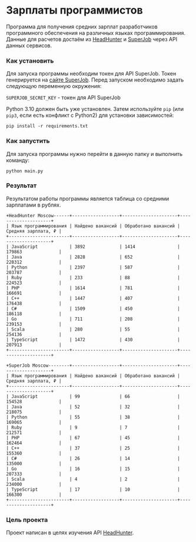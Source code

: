 # Зарплаты программистов

Программа для получения средних зарплат разработчиков программного обеспечения на различных языках программирования.
Данные для расчетов достаём из [HeadHunter](http://hh.ru) и [SuperJob](https://superjob.ru) через API данных сервисов.

### Как установить

Для запуска программы необходим токен для API SuperJob. Токен генерируется на [сайте SuperJob](https://api.superjob.ru/).
Перед запуском необходимо задать следующую переменную окружения: 

`SUPERJOB_SECRET_KEY` - токен для API SuperJob

Python 3.10 должен быть уже установлен. 
Затем используйте `pip` (или `pip3`, если есть конфликт с Python2) для установки зависимостей:
```
pip install -r requirements.txt
```
### Как запустить
Для запуска программы нужно перейти в данную папку и выполнить команду:

```
python main.py
```

### Результат
Результатом работы программы является таблица со средними зарплатами в рублях.
```
+HeadHunter Moscow------+------------------+---------------------+---------------------+
| Язык программирования | Найдено вакансий | Обработано вакансий | Средняя зарплата, ₽ |
+-----------------------+------------------+---------------------+---------------------+
| JavaScript            | 3892             | 1414                | 179863              |
| Java                  | 2828             | 652                 | 228312              |
| Python                | 2397             | 587                 | 203787              |
| Ruby                  | 233              | 88                  | 224523              |
| PHP                   | 1614             | 781                 | 166691              |
| C++                   | 1447             | 407                 | 176438              |
| C#                    | 1509             | 450                 | 186118              |
| Go                    | 711              | 208                 | 239153              |
| Scala                 | 280              | 55                  | 254136              |
| TypeScript            | 1472             | 430                 | 207913              |
+-----------------------+------------------+---------------------+---------------------+

+SuperJob Moscow--------+------------------+---------------------+---------------------+
| Язык программирования | Найдено вакансий | Обработано вакансий | Средняя зарплата, ₽ |
+-----------------------+------------------+---------------------+---------------------+
| JavaScript            | 99               | 66                  | 154528              |
| Java                  | 52               | 32                  | 218075              |
| Python                | 55               | 38                  | 169065              |
| Ruby                  | 9                | 7                   | 212571              |
| PHP                   | 67               | 45                  | 162464              |
| C++                   | 37               | 25                  | 155360              |
| C#                    | 26               | 14                  | 135000              |
| Go                    | 16               | 15                  | 207333              |
| Scala                 | 4                | 2                   | 234000              |
| TypeScript            | 17               | 10                  | 166300              |
+-----------------------+------------------+---------------------+---------------------+
```


### Цель проекта
Проект написан в целях изучения API [HeadHunter](http://hh.ru).